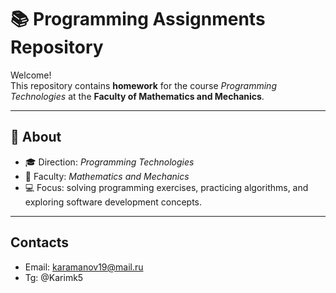 # 📚 Programming Assignments Repository

Welcome!  
This repository contains **homework** for the course *Programming Technologies* at the **Faculty of Mathematics and Mechanics**.

---

## 📖 About
- 🎓 Direction: *Programming Technologies*  
- 🏫 Faculty: *Mathematics and Mechanics*  
- 💻 Focus: solving programming exercises, practicing algorithms, and exploring software development concepts.

---
## Contacts
- Email: karamanov19@mail.ru
- Tg: @Karimk5